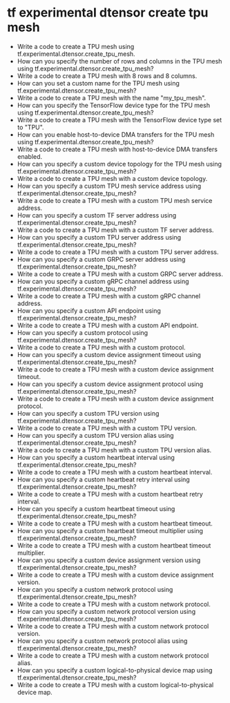 # tf experimental dtensor create tpu mesh

- Write a code to create a TPU mesh using tf.experimental.dtensor.create_tpu_mesh.
- How can you specify the number of rows and columns in the TPU mesh using tf.experimental.dtensor.create_tpu_mesh?
- Write a code to create a TPU mesh with 8 rows and 8 columns.
- How can you set a custom name for the TPU mesh using tf.experimental.dtensor.create_tpu_mesh?
- Write a code to create a TPU mesh with the name "my_tpu_mesh".
- How can you specify the TensorFlow device type for the TPU mesh using tf.experimental.dtensor.create_tpu_mesh?
- Write a code to create a TPU mesh with the TensorFlow device type set to "TPU".
- How can you enable host-to-device DMA transfers for the TPU mesh using tf.experimental.dtensor.create_tpu_mesh?
- Write a code to create a TPU mesh with host-to-device DMA transfers enabled.
- How can you specify a custom device topology for the TPU mesh using tf.experimental.dtensor.create_tpu_mesh?
- Write a code to create a TPU mesh with a custom device topology.
- How can you specify a custom TPU mesh service address using tf.experimental.dtensor.create_tpu_mesh?
- Write a code to create a TPU mesh with a custom TPU mesh service address.
- How can you specify a custom TF server address using tf.experimental.dtensor.create_tpu_mesh?
- Write a code to create a TPU mesh with a custom TF server address.
- How can you specify a custom TPU server address using tf.experimental.dtensor.create_tpu_mesh?
- Write a code to create a TPU mesh with a custom TPU server address.
- How can you specify a custom GRPC server address using tf.experimental.dtensor.create_tpu_mesh?
- Write a code to create a TPU mesh with a custom GRPC server address.
- How can you specify a custom gRPC channel address using tf.experimental.dtensor.create_tpu_mesh?
- Write a code to create a TPU mesh with a custom gRPC channel address.
- How can you specify a custom API endpoint using tf.experimental.dtensor.create_tpu_mesh?
- Write a code to create a TPU mesh with a custom API endpoint.
- How can you specify a custom protocol using tf.experimental.dtensor.create_tpu_mesh?
- Write a code to create a TPU mesh with a custom protocol.
- How can you specify a custom device assignment timeout using tf.experimental.dtensor.create_tpu_mesh?
- Write a code to create a TPU mesh with a custom device assignment timeout.
- How can you specify a custom device assignment protocol using tf.experimental.dtensor.create_tpu_mesh?
- Write a code to create a TPU mesh with a custom device assignment protocol.
- How can you specify a custom TPU version using tf.experimental.dtensor.create_tpu_mesh?
- Write a code to create a TPU mesh with a custom TPU version.
- How can you specify a custom TPU version alias using tf.experimental.dtensor.create_tpu_mesh?
- Write a code to create a TPU mesh with a custom TPU version alias.
- How can you specify a custom heartbeat interval using tf.experimental.dtensor.create_tpu_mesh?
- Write a code to create a TPU mesh with a custom heartbeat interval.
- How can you specify a custom heartbeat retry interval using tf.experimental.dtensor.create_tpu_mesh?
- Write a code to create a TPU mesh with a custom heartbeat retry interval.
- How can you specify a custom heartbeat timeout using tf.experimental.dtensor.create_tpu_mesh?
- Write a code to create a TPU mesh with a custom heartbeat timeout.
- How can you specify a custom heartbeat timeout multiplier using tf.experimental.dtensor.create_tpu_mesh?
- Write a code to create a TPU mesh with a custom heartbeat timeout multiplier.
- How can you specify a custom device assignment version using tf.experimental.dtensor.create_tpu_mesh?
- Write a code to create a TPU mesh with a custom device assignment version.
- How can you specify a custom network protocol using tf.experimental.dtensor.create_tpu_mesh?
- Write a code to create a TPU mesh with a custom network protocol.
- How can you specify a custom network protocol version using tf.experimental.dtensor.create_tpu_mesh?
- Write a code to create a TPU mesh with a custom network protocol version.
- How can you specify a custom network protocol alias using tf.experimental.dtensor.create_tpu_mesh?
- Write a code to create a TPU mesh with a custom network protocol alias.
- How can you specify a custom logical-to-physical device map using tf.experimental.dtensor.create_tpu_mesh?
- Write a code to create a TPU mesh with a custom logical-to-physical device map.